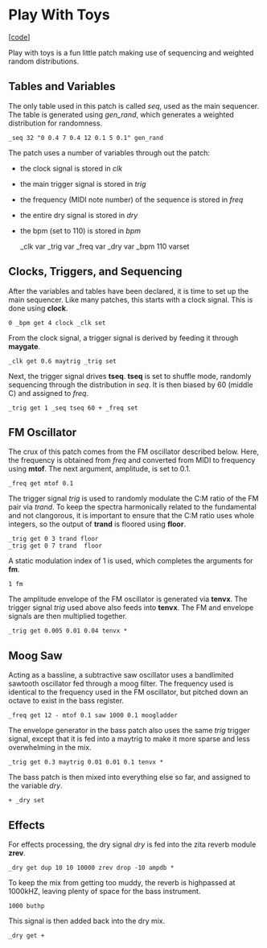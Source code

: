 # Play With Toys

\[[code](/res/cook/play_with_toys.sp)]

Play with toys is a fun little patch making use of sequencing and
weighted random distributions. 
## Tables and Variables
The only table used in this patch is called *seq*, used as the main 
sequencer. The table is generated using *gen_rand*, which generates
a weighted distribution for randomness. 

    _seq 32 "0 0.4 7 0.4 12 0.1 5 0.1" gen_rand

The patch uses a number of variables through out the patch:
- the clock signal is stored in *clk*
- the main trigger signal is stored in *trig*
- the frequency (MIDI note number) of the sequence is stored in *freq*
- the entire dry signal is stored in *dry*
- the bpm (set to 110) is stored in *bpm*

    _clk var 
    _trig var
    _freq var
    _dry var
    _bpm 110 varset

## Clocks, Triggers, and Sequencing
After the variables and tables have been declared, it is time to set
up the main sequencer. Like many patches, this starts with a clock signal.
This is done using **clock**.

    0 _bpm get 4 clock _clk set

From the clock signal, a trigger signal is derived by feeding it through
**maygate**.

    _clk get 0.6 maytrig _trig set

Next, the trigger signal drives **tseq**. **tseq** is set to shuffle mode,
randomly sequencing through the distribution in *seq*. It is then
biased by 60 (middle C) and assigned to *freq*.

    _trig get 1 _seq tseq 60 + _freq set

## FM Oscillator
The crux of this patch comes from the FM oscillator described below. 
Here, the frequency is obtained from *freq* and converted from MIDI
to frequency using **mtof**. The next argument, amplitude, is set to 0.1.

    _freq get mtof 0.1 

The trigger signal *trig* is used to randomly modulate the C:M ratio 
of the FM pair via *trand*. To keep the spectra harmonically related
to the fundamental and not clangorous, it is important to ensure that
the C:M ratio uses whole integers, so the output of **trand** is 
floored using **floor**. 

    _trig get 0 3 trand floor
    _trig get 0 7 trand  floor

A static modulation index of 1 is used, which completes the arguments for
**fm**.

    1 fm

The amplitude envelope of the FM oscillator is generated via **tenvx**.
The trigger signal *trig* used above also feeds into **tenvx**. The FM
and envelope signals are then multiplied together.

    _trig get 0.005 0.01 0.04 tenvx * 

## Moog Saw
Acting as a bassline, a subtractive saw oscillator uses a bandlimited 
sawtooth oscillator fed through a moog filter. The frequency used
is identical to the frequency used in the FM oscillator, but pitched
down an octave to exist in the bass register. 

    _freq get 12 - mtof 0.1 saw 1000 0.1 moogladder

The envelope generator in the bass patch also uses the same *trig* trigger 
signal, except that it is fed into a maytrig to make it more sparse and 
less overwhelming in the mix.

    _trig get 0.3 maytrig 0.01 0.01 0.1 tenvx * 

The bass patch is then mixed into everything else so far, and assigned to
the variable *dry*. 

    + _dry set

## Effects
For effects processing, the dry signal *dry* is fed into the zita reverb
module **zrev**.

    _dry get dup 10 10 10000 zrev drop -10 ampdb * 

To keep the mix from getting too muddy, the reverb is highpassed at 1000kHZ,
leaving plenty of space for the bass instrument.

    1000 buthp 

This signal is then added back into the dry mix. 

    _dry get +

